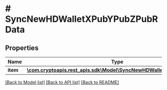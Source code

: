 # # SyncNewHDWalletXPubYPubZPubRData

## Properties

Name | Type | Description | Notes
------------ | ------------- | ------------- | -------------
**item** | [**\com.cryptoapis.rest_apis.sdk\Model\SyncNewHDWalletXPubYPubZPubRI**](SyncNewHDWalletXPubYPubZPubRI.md) |  |

[[Back to Model list]](../../README.md#models) [[Back to API list]](../../README.md#endpoints) [[Back to README]](../../README.md)
